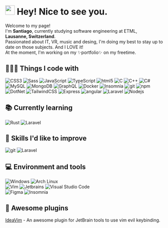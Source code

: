 # <img src="https://emojis.slackmojis.com/emojis/images/1531849430/4246/blob-sunglasses.gif?style=for-the-badge&1531849430" width="30"/> Hey! Nice to see you.

Welcome to my page!<br>
I'm <b>Santiago</b>, currently studying software engineering at ETML, <img src="https://cdn-icons-png.flaticon.com/512/197/197540.png" width="13"/> <b>Lausanne, Switzerland</b>.<br>
Passionated about IT, VR, music and desing, I'm doing my best to stay up to date on those subjects. And I LOVE it!<br> 
At the moment, I'm working on my ✨portfolio✨ on my freetime.

## 👨🏻‍💻 Things I code with 
<p>
    <img alt="CSS3" src="https://img.shields.io/badge/-CSS3-1572B6?style=for-the-badge&logo=css3&logoColor=white" />
    <img alt="Sass" src="https://img.shields.io/badge/-Sass-CC6699?style=for-the-badge&logo=sass&logoColor=white" />
    <img alt="JavaScript" src="https://img.shields.io/badge/-JavaScript-F7DF1E?style=for-the-badge&logo=javascript&logoColor=black" />
    <img alt="TypeScript" src="https://img.shields.io/badge/-TypeScript-007ACC?style=for-the-badge&logo=typescript&logoColor=white" />
    <img alt="html5" src="https://img.shields.io/badge/-HTML5-E34F26?style=for-the-badge&logo=html5&logoColor=white" />
    <img alt="C" src="https://img.shields.io/badge/-C-A8B9CC?style=for-the-badge&logo=C&logoColor=black" />
    <img alt="C++" src="https://img.shields.io/badge/-C++-00599C?style=for-the-badge&logo=cplusplus&logoColor=white" />
    <img alt="C#" src="https://img.shields.io/badge/-C%23-239120?style=for-the-badge&logo=csharp&logoColor=white" />
    <img alt="MySQL" src="https://img.shields.io/badge/-MySQL-4479A1?style=for-the-badge&logo=mysql&logoColor=white" />
    <img alt="MongoDB" src="https://img.shields.io/badge/-MongoDB-13aa52?style=for-the-badge&logo=mongodb&logoColor=white" />
    <img alt="GraphQL" src="https://img.shields.io/badge/-GraphQL-E10098?style=for-the-badge&logo=graphql&logoColor=white" />
    <img alt="Docker" src="https://img.shields.io/badge/-Docker-46a2f1?style=for-the-badge&logo=docker&logoColor=white" />
    <img alt="Insomnia" src="https://img.shields.io/badge/-Insomnia-5849BE?style=for-the-badge&logo=insomnia&logoColor=white" />
    <img alt="git" src="https://img.shields.io/badge/-Git-F05032?style=for-the-badge&logo=git&logoColor=white" />
    <img alt="npm" src="https://img.shields.io/badge/-NPM-CB3837?style=for-the-badge&logo=npm&logoColor=white" />
    <img alt="DotNet" src="https://img.shields.io/badge/-.Net-512bd4?style=for-the-badge&logo=dotnet&logoColor=white" />
    <img alt="TailwindCSS" src="https://img.shields.io/badge/-Tailwind Css-06B6D4?style=for-the-badge&logo=tailwindcss&logoColor=white" />
    <img alt="Express" src="https://img.shields.io/badge/-Express-000000?style=for-the-badge&logo=express&logoColor=white" />
    <img alt="angular" src="https://img.shields.io/badge/-Angular-DD0031?style=for-the-badge&logo=angular&logoColor=white" />
    <img alt="Laravel" src="https://img.shields.io/badge/-Laravel-FF2D20?style=for-the-badge&logo=laravel&logoColor=white" />
    <img alt="Nodejs" src="https://img.shields.io/badge/-Nodejs-43853d?style=for-the-badge&logo=Node.js&logoColor=white" />
</p>

## 📚 Currently learning
<p>
    <img alt="Rust" src="https://img.shields.io/badge/-Rust-000000?style=for-the-badge&logo=rust&logoColor=white" />
    <img alt="Laravel" src="https://img.shields.io/badge/-Laravel-FF2D20?style=for-the-badge&logo=laravel&logoColor=white" />
</p>

## 👀 Skills I'd like to improve
<p>
    <img alt="git" src="https://img.shields.io/badge/-Git-F05032?style=for-the-badge&logo=git&logoColor=white" />
    <img alt="Laravel" src="https://img.shields.io/badge/-Laravel-FF2D20?style=for-the-badge&logo=laravel&logoColor=white" />
</p>

## 💻 Environment and tools
<p>
    <img alt="Windows" src="https://img.shields.io/badge/-Windows-0078D6?style=for-the-badge&logo=windows&logoColor=white" />
    <img alt="Arch Linux" src="https://img.shields.io/badge/-Arch Linux-1793D1?style=for-the-badge&logo=archlinux&logoColor=white" />
    </br>
    <img alt="Vim" src="https://img.shields.io/badge/-Vim-019733?style=for-the-badge&logo=vim&logoColor=white" />
    <img alt="Jetbrains" src="https://img.shields.io/badge/-Jetbrains-000000?style=for-the-badge&logo=jetbrains&logoColor=white" />
    <img alt="Visual Studio Code" src="https://img.shields.io/badge/-Visual Studio Code-007ACC?style=for-the-badge&logo=visualstudiocode&logoColor=white" />
    </br>
    <img alt="Figma" src="https://img.shields.io/badge/-Figma-F24E1E?style=for-the-badge&logo=figma&logoColor=white" />
    <img alt="Insomnia" src="https://img.shields.io/badge/-Insomnia-5849BE?style=for-the-badge&logo=insomnia&logoColor=white" />
</p>

## 🌟 Awesome plugins
[IdeaVim](https://github.com/JetBrains/ideavim) - An awesome plugin for JetBrain tools to use vim evil keybinding.
